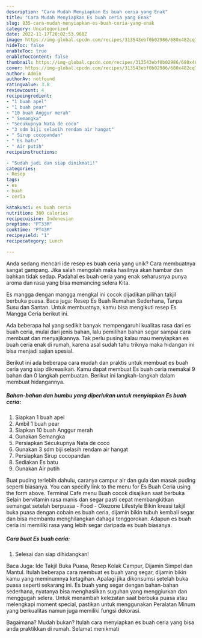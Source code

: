 ```yaml
---
description: "Cara Mudah Menyiapkan Es buah ceria yang Enak"
title: "Cara Mudah Menyiapkan Es buah ceria yang Enak"
slug: 835-cara-mudah-menyiapkan-es-buah-ceria-yang-enak
category: Uncategorized
date: 2022-11-17T20:02:53.960Z
image: https://img-global.cpcdn.com/recipes/313543ebf0b02986/680x482cq70/es-buah-ceria-foto-resep-utama.jpg
hideToc: false
enableToc: true
enableTocContent: false
thumbnail: https://img-global.cpcdn.com/recipes/313543ebf0b02986/680x482cq70/es-buah-ceria-foto-resep-utama.jpg
cover: https://img-global.cpcdn.com/recipes/313543ebf0b02986/680x482cq70/es-buah-ceria-foto-resep-utama.jpg
author: Admin
authorAv: notfound
ratingvalue: 3.8
reviewcount: 4
recipeingredient:
- "1 buah apel"
- "1 buah pear"
- "10 buah Anggur merah"
- " Semangka"
- "Secukupnya Nata de coco"
- "3 sdm biji selasih rendam air hangat"
- " Sirup cocopandan"
- " Es batu"
- " Air putih"
recipeinstructions:

- "Sudah jadi dan siap dinikmati!"
categories:
- Resep
tags:
- es
- buah
- ceria

katakunci: es buah ceria 
nutrition: 300 calories
recipecuisine: Indonesian
preptime: "PT33M"
cooktime: "PT43M"
recipeyield: "1"
recipecategory: Lunch

---
```





Anda sedang mencari ide resep es buah ceria yang unik? Cara membuatnya sangat gampang. Jika salah mengolah maka hasilnya akan hambar dan bahkan tidak sedap. Padahal es buah ceria yang enak seharusnya punya aroma dan rasa yang bisa memancing selera Kita.





Es mangga dengan mangga mengkal ini cocok dijadikan pilihan takjil berbuka puasa. Baca juga: Resep Es Buah Rumahan Sederhana, Tanpa Susu dan Santan. Untuk membuatnya, kamu bisa mengikuti resep Es Mangga Ceria berikut ini.

Ada beberapa hal yang sedikit banyak mempengaruhi kualitas rasa dari es buah ceria, mulai dari jenis bahan, lalu pemilihan bahan segar sampai cara membuat dan menyajikannya. Tak perlu pusing kalau mau menyiapkan es buah ceria enak di rumah, karena asal sudah tahu triknya maka hidangan ini bisa menjadi sajian spesial.






Berikut ini ada beberapa cara mudah dan praktis untuk membuat es buah ceria yang siap dikreasikan. Kamu dapat membuat Es buah ceria memakai 9 bahan dan 0 langkah pembuatan. Berikut ini langkah-langkah dalam membuat hidangannya.

<!--inarticleads1-->

##### Bahan-bahan dan bumbu yang diperlukan untuk menyiapkan Es buah ceria:

1. Siapkan 1 buah apel
1. Ambil 1 buah pear
1. Siapkan 10 buah Anggur merah
1. Gunakan  Semangka
1. Persiapkan Secukupnya Nata de coco
1. Gunakan 3 sdm biji selasih rendam air hangat
1. Persiapkan  Sirup cocopandan
1. Sediakan  Es batu
1. Gunakan  Air putih


Buat puding terlebih dahulu, caranya campur air dan gula dan masak puding seperti biasanya. You can specify link to the menu for Es Buah Ceria using the form above. Terminal Cafe menu Buah cocok disajikan saat berbuka Selain bervitamin rasa manis dan segar pasti cepat membangkitkan semangat setelah berpuasa - Food - Okezone Lifestyle Bikin kreasi takjil buka puasa dengan cobain es buah ceria, dijamin bikin tubuh kembali segar dan bisa membantu menghilangkan dahaga tenggorokan. Adapun es buah ceria ini memiliki rasa yang lebih segar daripada es buah biasanya. 

<!--inarticleads2-->

##### Cara buat Es buah ceria:


1. Selesai dan siap dihidangkan!

Baca Juga: Ide Takjil Buka Puasa, Resep Kolak Campur, Dijamin Simpel dan Mantul. Itulah beberapa cara membuat es buah yang segar, dijamin bikin kamu yang meminumnya ketagihan. Apalagi jika dikonsumsi setelah buka puasa seperti sekarang ini. Es buah yang segar dengan bahan-bahan sederhana, nyatanya bisa menghasilkan suguhan yang menggiurkan dan menggugah selera. Untuk menambah kelezatan saat berbuka puasa atau melengkapi moment special, pastikan untuk menggunakan Peralatan Minum yang berkualitas namun juga memiliki fungsi dekorasi. 

Bagaimana? Mudah bukan? Itulah cara menyiapkan es buah ceria yang bisa anda praktikkan di rumah. Selamat menikmati
